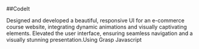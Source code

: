 ##CodeIt

Designed and developed a beautiful, responsive UI for an e-commerce course website, integrating dynamic 
animations and visually captivating elements. Elevated the user interface, ensuring seamless navigation and a visually stunning presentation.Using Grasp Javascript
